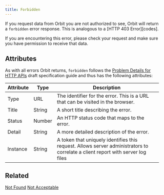 ```yaml
---
title: Forbidden
---
```


If you request data from Orbit you are not authorized to see, Orbit will return a `forbidden` error response. This is analogous to a [HTTP 403
Error][codes].

If you are encountering this error, please check your request and make sure you have permission to receive that data.

## Attributes

As with all errors Orbit returns, `forbidden` follows the [Problem Details for HTTP APIs](https://tools.ietf.org/html/draft-ietf-appsawg-http-problem-00) draft specification guide and thus has the following attributes:

| Attribute | Type   | Description                                                                                                                     |
| --------- | ----   | ------------------------------------------------------------------------------------------------------------------------------- |
| Type      | URL    | The identifier for the error.  This is a URL that can be visited in the browser.                                                |
| Title     | String | A short title describing the error.                                                                                             |
| Status    | Number | An HTTP status code that maps to the error.                                                                                     |
| Detail    | String | A more detailed description of the error.                                                                                       |
| Instance  | String | A token that uniquely identifies this request. Allows server administrators to correlate a client report with server log files  |


## Related

[Not Found](./not-found.md)
[Not Acceptable](./not-acceptable.md)

